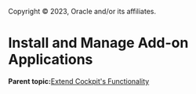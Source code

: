 Copyright © 2023, Oracle and/or its affiliates.

# Install and Manage Add-on Applications

**Parent topic:**[Extend Cockpit's Functionality](../topics/extend_cockpit.md)

